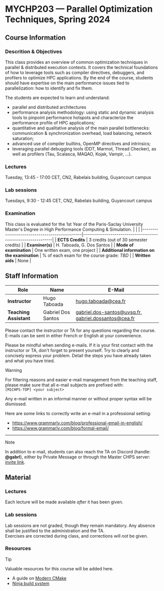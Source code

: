 # MYCHP203 — Parallel Optimization Techniques, Spring 2024

## Course Information

### Descrition & Objectives

This class provides an overview of common optimization techniques in parallel & distributed execution contexts. It covers the technical foundations of how to leverage tools such as compiler directives, debuggers, and profilers to optimize HPC applications. By the end of the course, students should have expertise on the main performance issues tied to parallelization: how to identify and fix them.

The students are expected to learn and understand:
- parallel and distributed architectures
- performance analysis methodology: using static and dynamic analysis tools to pinpoint performance hotspots and characterize the performance profile of HPC applications;
- quantitative and qualitative analysis of the main parallel bottlenecks: communication & synchronization overhead, load balancing, network saturation;
- advanced use of compiler builtins, OpenMP directives and intrinsics;
- leveraging parallel debugging tools (DDT, Marmot, Thread Checker), as well as profilers (Tau, Scalasca, MAQAO, Kojak, Vampir, ...).

### Lectures

Tuesday, 13:45 - 17:00 CET, CN2, Rabelais building, Guyancourt campus

### Lab sessions

Tuesdays, 9:30 - 12:45 CET, CN2, Rabelais building, Guyancourt campus

### Examination

This class is evaluated for the 1st Year of the Paris-Saclay University Master's Degree in High Performance Computing & Simulation.
| | |
|-----------------------------------------------|--------------------------------------------------------------|
| **ECTS Credits**                              | 3 credits (out of 30 semester credits)                       |
| **Examiner(s)**                               | H. Taboada, G. Dos Santos                                    |
| **Mode of examination**                       | One written exam, one project                                |
| **Additional information on the examination** | % of each exam for the course grade: _TBD_                   |
| **Written aids**                              | None                                                         |


## Staff Information

| **Role** | **Name** | **E-Mail** |
|---|---|---|
| **Instructor** | Hugo Taboada | hugo.taboada@cea.fr |
| **Teaching Assistant** | Gabriel Dos Santos | gabriel.dos-santos@uvsq.fr, gabriel.dossantos@cea.fr |

Please contact the instructor or TA for any questions regarding the course.   
E-mails can be sent in either French or English at your convenience.

Please be mindful when sending e-mails. If it is your first contact with the instructor or TA, don't forget to present yourself. Try to clearly and concisely express your problem. Detail the steps you have already taken and what you have tried.

> [!WARNING]
> For filtering reasons and easier e-mail management from the teaching staff, please make sure that all e-mail subjects are prefixed with:    
> `[M1CHPS-TOP] <your subject>`
>
> Any e-mail written in an informal manner or without proper syntax will be dismissed.

Here are some links to correctly write an e-mail in a professional setting:
- https://www.grammarly.com/blog/professional-email-in-english/
- https://www.grammarly.com/blog/formal-email/

---

> [!NOTE]
> In addition to e-mail, students can also reach the TA on Discord (handle: **@gabrl**), either by Private Message or through the Master CHPS server: [invite link](https://discord.gg/9FNCtn326c).


## Material

### Lectures

Each lecture will be made available _after_ it has been given.

### Lab sessions

Lab sessions are not graded, though they remain mandatory. Any absence shall be justified to the administration and the TA.   
Exercises are corrected during class, and corrections will _not_ be given.

### Resources

> [!TIP]
> Valuable resources for this course will be added here.

- A guide on [Modern CMake](https://cliutils.gitlab.io/modern-cmake/)
- [Ninja build system](https://ninja-build.org/)
